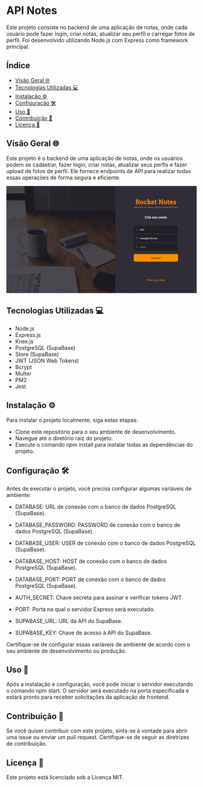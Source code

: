 # API Notes
Este projeto consiste no backend de uma aplicação de notas, onde cada usuário pode fazer login, criar notas, atualizar seu perfil e carregar fotos de perfil. Foi desenvolvido utilizando Node.js com Express como framework principal.

## Índice
- [Visão Geral 🌐](#visão-geral)
- [Tecnologias Utilizadas 💻](#tecnologias-utilizadas)
- [Instalação ⚙️](#instalação)
- [Configuração 🛠️](#configuração)
- [Uso 🚀](#uso)
- [Contribuição 🤝](#contribuição)
- [Licença 📝](#licença)

## Visão Geral 🌐
Este projeto é o backend de uma aplicação de notas, onde os usuários podem se cadastrar, fazer login, criar notas, atualizar seus perfis e fazer upload de fotos de perfil. Ele fornece endpoints de API para realizar todas essas operações de forma segura e eficiente.

<img src="./assets/GifDesktopNote.gif" alt="projeto front end">

## Tecnologias Utilizadas 💻
- Node.js
- Express.js
- Knex.js
- PostgreSQL (SupaBase)
- Store (SupaBase)
- JWT (JSON Web Tokens)
- Bcrypt
- Multer
- PM2
- Jest

## Instalação ⚙️
Para instalar o projeto localmente, siga estas etapas:

- Clone este repositório para o seu ambiente de desenvolvimento.
- Navegue até o diretório raiz do projeto.
- Execute o comando npm install para instalar todas as dependências do projeto.


## Configuração 🛠️
Antes de executar o projeto, você precisa configurar algumas variáveis de ambiente:

- DATABASE: URL de conexão com o banco de dados PostgreSQL (SupaBase).
- DATABASE_PASSWORD: PASSWORD de conexão com o banco de dados PostgreSQL (SupaBase).
- DATABASE_USER: USER de conexão com o banco de dados PostgreSQL (SupaBase).
- DATABASE_HOST: HOST de conexão com o banco de dados PostgreSQL (SupaBase).
- DATABASE_PORT: PORT de conexão com o banco de dados PostgreSQL (SupaBase).

- AUTH_SECRET: Chave secreta para assinar e verificar tokens JWT.
- PORT: Porta na qual o servidor Express será executado.

- SUPABASE_URL: URL da API do SupaBase.
- SUPABASE_KEY: Chave de acesso à API do SupaBase.

Certifique-se de configurar essas variáveis de ambiente de acordo com o seu ambiente de desenvolvimento ou produção.

## Uso 🚀
Após a instalação e configuração, você pode iniciar o servidor executando o comando npm start. O servidor será executado na porta especificada e estará pronto para receber solicitações da aplicação de frontend.

## Contribuição 🤝
Se você quiser contribuir com este projeto, sinta-se à vontade para abrir uma issue ou enviar um pull request. Certifique-se de seguir as diretrizes de contribuição.

## Licença 📝
Este projeto está licenciado sob a Licença MIT.